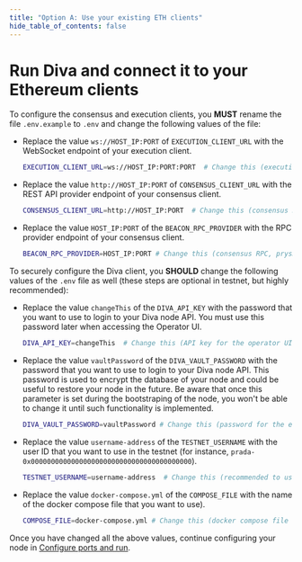 ```yaml
---
title: "Option A: Use your existing ETH clients"
hide_table_of_contents: false
---
```


# Run Diva and connect it to your Ethereum clients

To configure the consensus and execution clients, you **MUST** rename the file `.env.example` to `.env` and change the following values of the file:

- Replace the value `ws://HOST_IP:PORT` of `EXECUTION_CLIENT_URL` with the WebSocket endpoint of your execution client.
  ```bash
  EXECUTION_CLIENT_URL=ws://HOST_IP:PORT:PORT  # Change this (execution RPC WebSocket, geth example: ws://HOST_IP:PORT:8546)
  ```

- Replace the value `http://HOST_IP:PORT` of `CONSENSUS_CLIENT_URL` with the REST API provider endpoint of your consensus client.

  ```bash
  CONSENSUS_CLIENT_URL=http://HOST_IP:PORT  # Change this (consensus REST API, prysm example: http://HOST_IP:3500)
  ```

- Replace the value `HOST_IP:PORT` of the `BEACON_RPC_PROVIDER` with the RPC provider endpoint of your consensus client.

  ```bash
  BEACON_RPC_PROVIDER=HOST_IP:PORT # Change this (consensus RPC, prysm example: http://HOST_IP:4000)
  ```

To securely configure the Diva client, you **SHOULD** change the following values of the `.env` file  as well (these steps are optional in testnet, but highly recommended):

- Replace the value `changeThis` of the `DIVA_API_KEY` with the password that you want to use to login to your Diva node API. You must use this password later when accessing the Operator UI.

  ```bash
  DIVA_API_KEY=changeThis  # Change this (API key for the operator UI)
  ```

- Replace the value `vaultPassword` of the `DIVA_VAULT_PASSWORD` with the password that you want to use to login to your Diva node API. This password is used to encrypt the database of your node and could be useful to restore your node in the future. Be aware that once this parameter is set during the bootstraping of the node, you won't be able to change it until such functionality is implemented.

  ```bash
  DIVA_VAULT_PASSWORD=vaultPassword # Change this (password for the encrypted vault)
  ```

- Replace the value `username-address` of the `TESTNET_USERNAME` with the user ID that you want to use in the testnet (for instance, `prada-0x0000000000000000000000000000000000000000`).

  ```bash
  TESTNET_USERNAME=username-address  # Change this (recommended to username of the operator and ethereum address)
  ```
  
- Replace the value `docker-compose.yml` of the `COMPOSE_FILE` with the name of the docker compose file that you want to use).

  ```bash
  COMPOSE_FILE=docker-compose.yml # Change this (docker compose file name)
  ```

Once you have changed all the above values, continue configuring your node in [Configure ports and run](configure).
